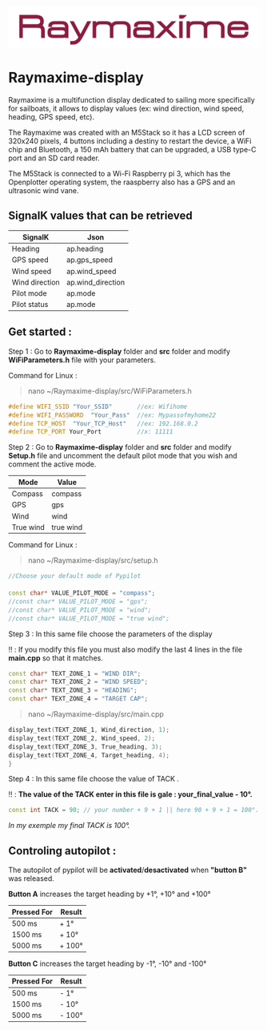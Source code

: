 ![Logo Raymaxime](./docs/Raymaxime_logo.png)

# Raymaxime-display
Raymaxime is a multifunction display dedicated to sailing more specifically for sailboats, it allows to display values ​​(ex: wind direction, wind speed, heading, GPS speed, etc).

The Raymaxime was created with an M5Stack so it has a LCD screen of 320x240 pixels, 4 buttons including a destiny to restart the device, a WiFi chip and Bluetooth, a 150 mAh battery that can be upgraded, a USB type-C port and an SD card reader.

The M5Stack is connected to a Wi-Fi Raspberry pi 3, which has the Openplotter operating system, the raaspberry also has a GPS and an ultrasonic wind vane.

## SignalK values ​​that can be retrieved

SignalK | Json
------------ | -------------
Heading | ap.heading
GPS speed | ap.gps_speed
Wind speed |ap.wind_speed
Wind direction |ap.wind_direction
Pilot mode |ap.mode
Pilot status |ap.mode


## Get started :
Step 1 : Go to **Raymaxime-display** folder and **src** folder and modify **WiFiParameters.h** file with your parameters.

Command for Linux :

> nano ~/Raymaxime-display/src/WiFiParameters.h

```c++
#define WIFI_SSID "Your_SSID"       //ex: Wifihome
#define WIFI_PASSWORD  "Your_Pass"  //ex: Mypassofmyhome22
#define TCP_HOST  "Your_TCP_Host"   //ex: 192.168.0.2
#define TCP_PORT Your_Port          //x: 11111
```

Step 2 :  Go to **Raymaxime-display** folder and **src** folder and modify **Setup.h** file and uncomment the default pilot mode that you wish and comment the active mode.

Mode | Value
------------ | ------------
Compass | compass
GPS | gps
Wind | wind
True wind | true wind


Command for Linux :

> nano ~/Raymaxime-display/src/setup.h

```c++
//Choose your default mode of Pypilot

const char* VALUE_PILOT_MODE = "compass";
//const char* VALUE_PILOT_MODE = "gps";
//const char* VALUE_PILOT_MODE = "wind";
//const char* VALUE_PILOT_MODE = "true wind";
```

Step 3 : In this same file choose the parameters of the display

:bangbang: : If you modify this file you must also modify the last 4 lines in the file **main.cpp** so that it matches.

```c++
const char* TEXT_ZONE_1 = "WIND DIR";
const char* TEXT_ZONE_2 = "WIND SPEED";
const char* TEXT_ZONE_3 = "HEADING";
const char* TEXT_ZONE_4 = "TARGET CAP";
```
> nano ~/Raymaxime-display/src/main.cpp

```c++
display_text(TEXT_ZONE_1, Wind_direction, 1);
display_text(TEXT_ZONE_2, Wind_speed, 2);
display_text(TEXT_ZONE_3, True_heading, 3);
display_text(TEXT_ZONE_4, Target_heading, 4);
}
```
Step 4 : In this same file choose the value of TACK .

:bangbang: : **The value of the TACK enter in this file is gale  : your_final_value - 10°.**
```c++
const int TACK = 90; // your number + 9 + 1 || here 90 + 9 + 1 = 100°.
```
*In my exemple my final TACK is 100°.*

## Controling autopilot :

The autopilot of pypilot will be **activated**/**desactivated** when **"button B"** was released.

**Button A** increases the target heading by +1°, +10° and +100°

Pressed For | Result
------------ | -------------
500 ms | + 1°
1500 ms | + 10°
5000 ms | + 100°

**Button C** increases the target heading by -1°, -10° and -100°

Pressed For | Result
------------ | -------------
500 ms | - 1°
1500 ms | - 10°
5000 ms | - 100°
